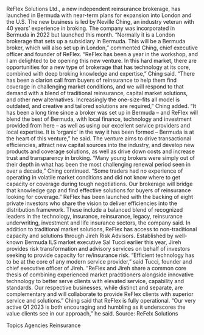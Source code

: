 ReFlex Solutions Ltd., a new independent reinsurance brokerage, has launched in Bermuda with near-term plans for expansion into London and the U.S.
The new business is led by Neville Ching, an industry veteran with 40 years’ experience in broking. The company was incorporated in Bermuda in 2022 but launched this month.
“Normally it is a London brokerage that sets up a subsidiary in Bermuda. This will be a Bermuda broker, which will also set up in London,” commented Ching, chief executive officer and founder of ReFlex.
“ReFlex has been a year in the workshop, and I am delighted to be opening this new venture. In this hard market, there are opportunities for a new type of brokerage that has technology at its core, combined with deep broking knowledge and expertise,” Ching said.
“There has been a clarion call from buyers of reinsurance to help them find coverage in challenging market conditions, and we will respond to that demand with a blend of traditional reinsurance, capital market solutions, and other new alternatives. Increasingly the one-size-fits all model is outdated, and creative and tailored solutions are required,” Ching added.
“It has been a long time since a broker was set up in Bermuda – and ReFlex will blend the best of Bermuda, with local finance, technology and investment provided from here – as well as using our excellent service providers and local expertise. It is ‘organic’ in the way it has been formed – Bermuda is at the heart of this venture,” he said.
The venture aims to drive transactional efficiencies, attract new capital sources into the industry, and develop new products and coverage solutions, as well as drive down costs and increase trust and transparency in broking.
“Many young brokers were simply out of their depth in what has been the most challenging renewal period seen in over a decade,” Ching continued. “Some traders had no experience of operating in volatile market conditions and did not know where to get capacity or coverage during tough negotiations. Our brokerage will bridge that knowledge gap and find effective solutions for buyers of reinsurance looking for coverage.”
ReFlex has been launched with the backing of eight private investors who share the vision to deliver efficiencies into the distribution framework. These include a balanced blend of recognized leaders in the technology, insurance, reinsurance, legacy, reinsurance underwriting, investment and life insurance sectors, the company said.
In addition to traditional market solutions, ReFlex has access to non-traditional capacity and solutions through Jireh Risk Advisors. Established by well-known Bermuda ILS market executive Sal Tucci earlier this year, Jireh provides risk transformation and advisory services on behalf of investors seeking to provide capacity for re/insurance risk.
“Efficient technology has to be at the core of any modern service provider,” said Tucci, founder and chief executive officer of Jireh. “ReFlex and Jireh share a common core thesis of combining experienced market practitioners alongside innovative technology to better serve clients with elevated service, capability and standards. Our respective businesses, while distinct and separate, are complementary and will collaborate to provide ReFlex clients with superior service and solutions.”
Ching said that ReFlex is fully operational. “Our very active Q1 2023 is both encouraging and humbling as it underscores the value clients see in our approach,” he said.
Source: ReFelx Solutions

Topics
Agencies
Reinsurance
